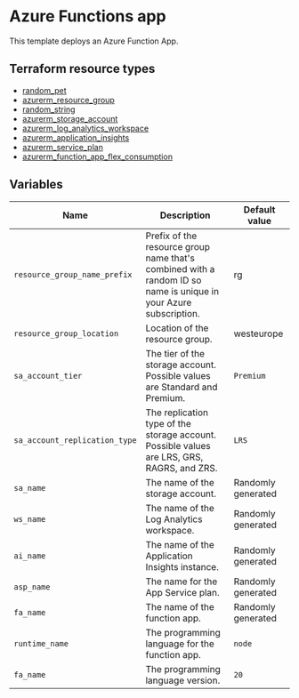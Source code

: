 # Azure Functions app

This template deploys an Azure Function App.

## Terraform resource types

- [random_pet](https://registry.terraform.io/providers/hashicorp/random/latest/docs/resources/pet)
- [azurerm_resource_group](https://registry.terraform.io/providers/hashicorp/azurerm/latest/docs/resources/resource_group)
- [random_string](https://registry.terraform.io/providers/hashicorp/random/latest/docs/resources/string)
- [azurerm_storage_account](https://registry.terraform.io/providers/hashicorp/azurerm/latest/docs/resources/storage_account)
- [azurerm_log_analytics_workspace](https://registry.terraform.io/providers/hashicorp/azurerm/latest/docs/resources/log_analytics_workspace)
- [azurerm_application_insights](https://registry.terraform.io/providers/hashicorp/azurerm/latest/docs/resources/application_insights)
- [azurerm_service_plan](https://registry.terraform.io/providers/hashicorp/azurerm/latest/docs/resources/service_plan)
- [azurerm_function_app_flex_consumption](https://registry.terraform.io/providers/hashicorp/azurerm/latest/docs/resources/function_app_flex_consumption)

## Variables

| Name | Description | Default value |
|-|-|-|
| `resource_group_name_prefix` | Prefix of the resource group name that's combined with a random ID so name is unique in your Azure subscription. | rg |
| `resource_group_location` | Location of the resource group. | westeurope |
| `sa_account_tier` | The tier of the storage account. Possible values are Standard and Premium. | `Premium` |
| `sa_account_replication_type` | The replication type of the storage account. Possible values are LRS, GRS, RAGRS, and ZRS. | `LRS` |
| `sa_name` | The name of the storage account. | Randomly generated |
| `ws_name` | The name of the Log Analytics workspace. | Randomly generated |
| `ai_name` | The name of the Application Insights instance. | Randomly generated |
| `asp_name` | The name for the App Service plan. | Randomly generated |
| `fa_name` | The name of the function app. | Randomly generated |
| `runtime_name` | The programming language for the function app. | `node` |
| `fa_name` | The programming language version. | `20` |
